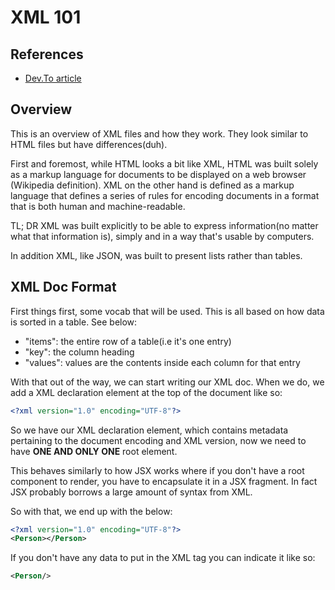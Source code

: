# XML 101

## References
- [Dev.To article](https://dev.to/katiekodes/intro-to-xml-and-json-56co)

## Overview
This is an overview of XML files and how they work. They look similar to
HTML files but have differences(duh).

First and foremost, while HTML looks a bit like XML, HTML was built solely
as a markup language for documents to be displayed on a web browser
(Wikipedia definition). XML on the other hand is defined as a markup
language that defines a series of rules for encoding documents in a format
that is both human and machine-readable.

TL; DR XML was built explicitly to be able to express information(no matter
what that information is), simply and in a way that's usable by computers.

In addition XML, like JSON, was built to present lists rather than tables.

## XML Doc Format
First things first, some vocab that will be used. This is all based on
how data is sorted in a table. See below:
- "items": the entire row of a table(i.e it's one entry)
- "key": the column heading
- "values": values are the contents inside each column for that entry

With that out of the way, we can start writing our XML doc. When we do,
we add a XML declaration element at the top of the document like so:
```xml
<?xml version="1.0" encoding="UTF-8"?>
```

So we have our XML declaration element, which contains metadata pertaining
to the document encoding and XML version, now we need to have **ONE AND 
ONLY ONE** root element.

This behaves similarly to how JSX works where if you don't have a root
component to render, you have to encapsulate it in a JSX fragment. In
fact JSX probably borrows a large amount of syntax from XML.

So with that, we end up with the below:
```xml
<?xml version="1.0" encoding="UTF-8"?>
<Person></Person>
```

If you don't have any data to put in the XML tag you can indicate it
like so:
```xml
<Person/>
```
